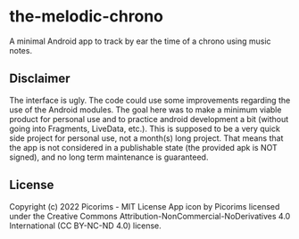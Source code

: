 # the-melodic-chrono
A minimal Android app to track by ear the time of a chrono using music notes.

## Disclaimer

The interface is ugly. The code could use some improvements regarding the use of the Android modules. The goal here was to make a minimum viable product for personal use and to practice android development a bit (without going into Fragments, LiveData, etc.). This is supposed to be a very quick side project for personal use, not a month(s) long project. That means that the app is not considered in a publishable state (the provided apk is NOT signed), and no long term maintenance is guaranteed.

## License

Copyright (c) 2022 Picorims - MIT License
App icon by Picorims licensed under the Creative Commons Attribution-NonCommercial-NoDerivatives 4.0 International (CC BY-NC-ND 4.0) license.